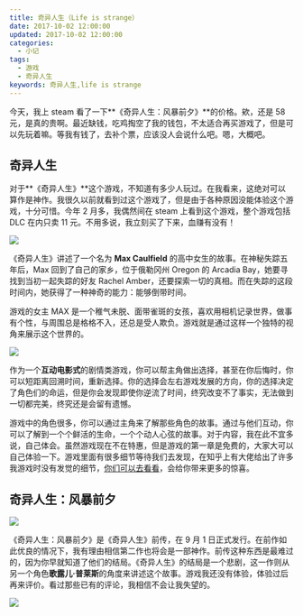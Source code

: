 ```yaml
---
title: 奇异人生（Life is strange）
date: 2017-10-02 12:00:00
updated: 2017-10-02 12:00:00
categories:
  - 小记
tags:
  - 游戏
  - 奇异人生
keywords: 奇异人生,life is strange
---
```


今天，我上 steam 看了一下**《奇异人生：风暴前夕》**的价格。欸，还是 58 元，是真的贵啊。最近缺钱，吃鸡掏空了我的钱包，不太适合再买游戏了，但是可以先玩着嘛。等我有钱了，去补个票，应该没人会说什么吧。嗯，大概吧。

<!--more-->

## 奇异人生

对于**《奇异人生》**这个游戏，不知道有多少人玩过。在我看来，这绝对可以算作是神作。我很久以前就看到过这个游戏了，但是由于各种原因没能体验这个游戏，十分可惜。今年 2 月多，我偶然间在 steam 上看到这个游戏，整个游戏包括 DLC 在内只卖 11 元。不用多说，我立刻买了下来，血赚有没有！

![](https://img.iszy.xyz/20190318213919.png)

《奇异人生》讲述了一个名为 **Max Caulfield** 的高中女生的故事。在神秘失踪五年后，Max 回到了自己的家乡，位于俄勒冈州 Oregon 的 Arcadia Bay，她要寻找到当初一起失踪的好友 Rachel Amber，还要探索一切的真相。而在失踪的这段时间内，她获得了一种神奇的能力：能够倒带时间。

游戏的女主 MAX 是一个稚气未脱、面带雀斑的女孩，喜欢用相机记录世界，做事有个性，与周围总是格格不入，还总是受人欺负。游戏就是通过这样一个独特的视角来展示这个世界的。

![](https://img.iszy.xyz/20190318214056.png)

作为一个**互动电影式**的剧情类游戏，你可以帮主角做出选择，甚至在你后悔时，你可以短距离回溯时间，重新选择。你的选择会左右游戏发展的方向，你的选择决定了角色们的命运，但是你会发现即使你逆流了时间，终究改变不了事实，无法做到一切都完美，终究还是会留有遗憾。

游戏中的角色很多，你可以通过主角来了解那些角色的故事。通过与他们互动，你可以了解到一个个鲜活的生命，一个个动人心弦的故事。对于内容，我在此不宜多说，自己体会。虽然游戏现在不在特惠，但是游戏的第一章是免费的，大家大可以自己体验一下。游戏里面有很多细节等待我们去发现，在知乎上有大佬给出了许多我游戏时没有发觉的细节，[你们可以去看看](https://www.zhihu.com/question/27983861)，会给你带来更多的惊喜。

## 奇异人生：风暴前夕

![](https://img.iszy.xyz/20190318214114.png)

《奇异人生：风暴前夕》是《奇异人生》前传，在 9 月 1 日正式发行。在前作如此优良的情况下，我有理由相信第二作也将会是一部神作。前传这种东西是最难过的，因为你早就知道了他们的结局。《奇异人生》的结局是一个悲剧，这一作则从另一个角色**歌露儿·普莱斯**的角度来讲述这个故事。游戏我还没有体验，体验过后再来评价。看过那些已有的评论，我相信不会让我失望的。

![](https://img.iszy.xyz/20190318214129.png)
